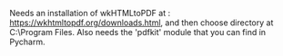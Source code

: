 Needs an installation of wkHTMLtoPDF at : https://wkhtmltopdf.org/downloads.html, and then choose directory at C:\Program Files.
Also needs the 'pdfkit' module that you can find in Pycharm.
